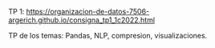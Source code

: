TP 1:
https://organizacion-de-datos-7506-argerich.github.io/consigna_tp1_1c2022.html

TP de los temas: Pandas, NLP, compresion, visualizaciones.


